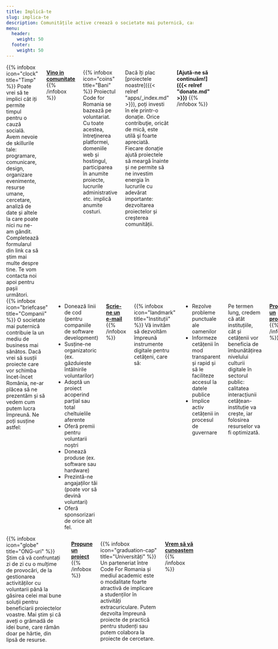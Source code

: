 ```yaml
---
title: Implică-te
slug: implica-te
description: Comunitățile active creează o societate mai puternică, care se poate dezvolta mai repede și mai eficient. Pe termen lung, ele pot duce la o Românie mai bună, în care am vrea cu toții să trăim. Dacă vrei să contribui și tu, vino alături de noi. Câteva ore din timpul tău, know-how sau o donație oricât de mică, toate ne pot ajuta.
menu: 
  header:
    weight: 50
  footer:
    weight: 50
---
```


<div class="columns">
{{% infobox icon="clock" title="Timp" %}}
  Poate vrei să te implici cât iți permite timpul pentru o cauză socială. Avem nevoie de skillurile tale: programare, comunicare, design, organizare evenimente, resurse umane, cercetare, analiză de date și altele la care poate nici nu ne-am gândit. Completează formularul din link ca să știm mai multe despre tine. Te vom contacta noi apoi pentru pașii următori.

  **[Vino in comunitate](https://docs.google.com/forms/d/e/1FAIpQLScIswVt_b-xTjYtr1WX4GhE5HTa_v5znJJAlOi3Y8JmJ7NqJA/viewform)**
{{% /infobox %}}

{{% infobox icon="coins" title="Bani" %}}
  Proiectul Code for Romania se bazează pe voluntariat. Cu toate acestea, întreţinerea platformei, domeniile web și hostingul, participarea în anumite proiecte, lucrurile administrative etc. implică anumite costuri.

  Dacă îți plac [proiectele noastre]({{< relref "apps/_index.md" >}}), poți investi în ele printr-o donație. Orice contribuţie, oricât de mică, este utilă şi foarte apreciată. Fiecare donație ajută proiectele să meargă înainte și ne permite să ne investim energia în lucrurile cu adevărat importante: dezvoltarea proiectelor și creșterea comunității.

  **[Ajută-ne să continuăm!]({{< relref "donate.md" >}})**
{{% /infobox %}}
</div>

<div class="columns">
{{% infobox icon="briefcase" title="Companii" %}}
  O societate mai puternică contribuie la un mediu de business mai sănătos. Dacă vrei să susții proiecte care vor schimba încet-încet România, ne-ar plăcea să ne prezentăm și să vedem cum putem lucra împreună. Ne poți susține astfel:

  - Donează linii de cod (pentru companiile de software development)
  - Susține-ne organizatoric (ex. găzduieste întâlnirile voluntarilor)
  - Adoptă un proiect acoperind parțial sau total cheltuielile aferente
  - Oferă premii pentru voluntarii noștri
  - Donează produse (ex. software sau hardware)
  - Prezintă-ne angajaților tăi (poate vor să devină voluntari)
  - Oferă sponsorizari de orice alt fel.

  **[Scrie-ne un e-mail](mailto:parteneriate@code4.ro)**
{{% /infobox %}}

{{% infobox icon="landmark" title="Instituții" %}}
  Vă invităm să dezvoltăm împreună instrumente digitale pentru cetăţeni, care să:

  - Rezolve probleme punctuale ale oamenilor
  - Informeze cetățenii în mod transparent și rapid și să le faciliteze accesul la datele publice
  - Implice activ cetățenii in procesul de guvernare
  
  Pe termen lung, credem că atât instituțiile, cât și cetățenii vor beneficia de îmbunătățirea nivelului culturii digitale în sectorul public: calitatea interacțiunii cetățean-instituție va crește, iar folosirea resurselor va fi optimizată.

  **[Propune un proiect](https://cetetine.ro/)**
{{% /infobox %}}
</div>

<div class="columns">
{{% infobox icon="globe" title="ONG-uri" %}}
  Știm că vă confruntați zi de zi cu o mulțime de provocări, de la gestionarea activităților cu voluntarii până la găsirea celei mai bune soluții pentru beneficiarii proiectelor voastre. Mai știm și că aveți o grămadă de idei bune, care rămân doar pe hârtie, din lipsă de resurse.

  **[Propune un proiect](https://cetetine.ro/)**
{{% /infobox %}}

{{% infobox icon="graduation-cap" title="Universități" %}}
  Un parteneriat între Code For Romania și mediul academic este o modalitate foarte atractivă de implicare a studenților în activități extracuriculare. Putem dezvolta împreună proiecte de practică pentru studenți sau putem colabora la proiecte de cercetare.

  **[Vrem să vă cunoaștem](mailto:parteneriate@code4.ro)**
{{% /infobox %}}
</div>
